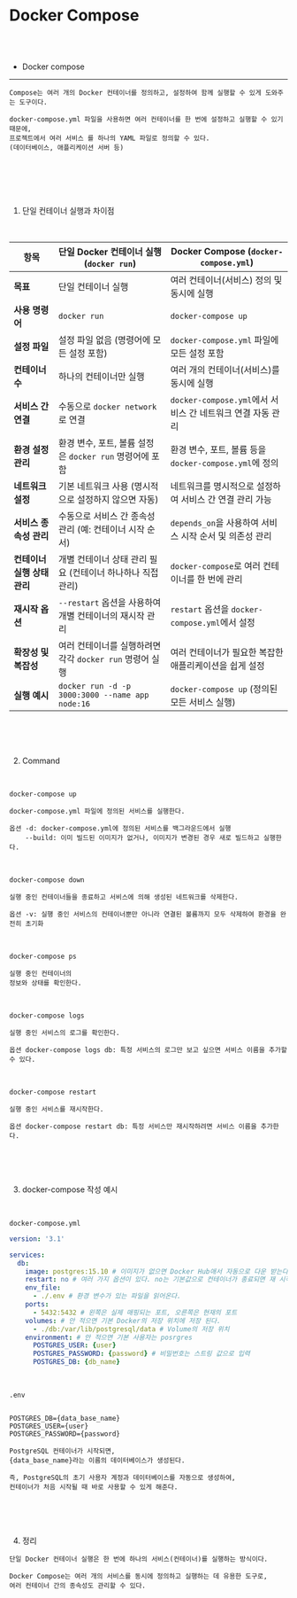 # Docker Compose

<br />
<br />

* Docker compose

---

```
Compose는 여러 개의 Docker 컨테이너를 정의하고, 설정하여 함께 실행할 수 있게 도와주는 도구이다.

docker-compose.yml 파일을 사용하면 여러 컨테이너를 한 번에 설정하고 실행할 수 있기 때문에, 
프로젝트에서 여러 서비스 를 하나의 YAML 파일로 정의할 수 있다.
(데이터베이스, 애플리케이션 서버 등)
```

<br />
<br />
<br />
<br />

1. 단일 컨테이너 실행과 차이점

<br />   

| **항목**                    | **단일 Docker 컨테이너 실행 (`docker run`)**         | **Docker Compose (`docker-compose.yml`)**                |
|-----------------------------|---------------------------------------------------|-------------------------------------------------------|
| **목표**                     | 단일 컨테이너 실행                                  | 여러 컨테이너(서비스) 정의 및 동시에 실행                |
| **사용 명령어**              | `docker run`                                      | `docker-compose up`                                    |
| **설정 파일**                | 설정 파일 없음 (명령어에 모든 설정 포함)            | `docker-compose.yml` 파일에 모든 설정 포함               |
| **컨테이너 수**               | 하나의 컨테이너만 실행                              | 여러 개의 컨테이너(서비스)를 동시에 실행                |
| **서비스 간 연결**            | 수동으로 `docker network`로 연결                    | `docker-compose.yml`에서 서비스 간 네트워크 연결 자동 관리 |
| **환경 설정 관리**            | 환경 변수, 포트, 볼륨 설정은 `docker run` 명령어에 포함 | 환경 변수, 포트, 볼륨 등을 `docker-compose.yml`에 정의 |
| **네트워크 설정**             | 기본 네트워크 사용 (명시적으로 설정하지 않으면 자동) | 네트워크를 명시적으로 설정하여 서비스 간 연결 관리 가능  |
| **서비스 종속성 관리**         | 수동으로 서비스 간 종속성 관리 (예: 컨테이너 시작 순서) | `depends_on`을 사용하여 서비스 시작 순서 및 의존성 관리 |
| **컨테이너 실행 상태 관리**    | 개별 컨테이너 상태 관리 필요 (컨테이너 하나하나 직접 관리) | `docker-compose`로 여러 컨테이너를 한 번에 관리         |
| **재시작 옵션**               | `--restart` 옵션을 사용하여 개별 컨테이너의 재시작 관리 | `restart` 옵션을 `docker-compose.yml`에서 설정          |
| **확장성 및 복잡성**          | 여러 컨테이너를 실행하려면 각각 `docker run` 명령어 실행 | 여러 컨테이너가 필요한 복잡한 애플리케이션을 쉽게 설정 |
| **실행 예시**                 | `docker run -d -p 3000:3000 --name app node:16`       | `docker-compose up` (정의된 모든 서비스 실행)          |

<br />
<br />
<br />

2. Command

<br />

`docker-compose up`

```
docker-compose.yml 파일에 정의된 서비스를 실행한다.

옵션 -d: docker-compose.yml에 정의된 서비스를 백그라운드에서 실행
    --build: 이미 빌드된 이미지가 없거나, 이미지가 변경된 경우 새로 빌드하고 실행한다.
```

<br />

`docker-compose down`

```
실행 중인 컨테이너들을 종료하고 서비스에 의해 생성된 네트워크를 삭제한다.

옵션 -v: 실행 중인 서비스의 컨테이너뿐만 아니라 연결된 볼륨까지 모두 삭제하여 환경을 완전히 초기화
```

<br />

`docker-compose ps`

```
실행 중인 컨테이너의
정보와 상태를 확인한다.
```

<br />

`docker-compose logs`

```
실행 중인 서비스의 로그를 확인한다.

옵션 docker-compose logs db: 특정 서비스의 로그만 보고 싶으면 서비스 이름을 추가할 수 있다.
```

<br />

`docker-compose restart`

```
실행 중인 서비스를 재시작한다.

옵션 docker-compose restart db: 특정 서비스만 재시작하려면 서비스 이름을 추가한다.
```

<br />
<br />
<br />

3. docker-compose 작성 예시

<br />

`docker-compose.yml`

```yaml
version: '3.1'

services:
  db:
    image: postgres:15.10 # 이미지가 없으면 Docker Hub애서 자동으로 다운 받는다.
    restart: no # 여러 가지 옵션이 있다. no는 기본값으로 컨테이너가 종료되면 재 시작하지 않는다.
    env_file:
      - ./.env # 환경 변수가 있는 파일을 읽어온다.
    ports:
      - 5432:5432 # 왼쪽은 실제 매핑되는 포트, 오른쪽은 현재의 포트
    volumes: # 안 적으면 기본 Docker의 저장 위치에 저장 된다.
      - ./db:/var/lib/postgresql/data # Volume의 저장 위치
    environment: # 안 적으면 기본 사용자는 posrgres
      POSTGRES_USER: {user}
      POSTGRES_PASSWORD: {password} # 비밀번호는 스트링 값으로 입력
      POSTGRES_DB: {db_name}
```

<br />

`.env`

```

POSTGRES_DB={data_base_name}
POSTGRES_USER={user}
POSTGRES_PASSWORD={password}

PostgreSQL 컨테이너가 시작되면,
{data_base_name}라는 이름의 데이터베이스가 생성된다.

즉, PostgreSQL의 초기 사용자 계정과 데이터베이스를 자동으로 생성하여,
컨테이너가 처음 시작될 때 바로 사용할 수 있게 해준다.
```



<br />
<br />
<br />

4. 정리

```
단일 Docker 컨테이너 실행은 한 번에 하나의 서비스(컨테이너)를 실행하는 방식이다.

Docker Compose는 여러 개의 서비스를 동시에 정의하고 실행하는 데 유용한 도구로,
여러 컨테이너 간의 종속성도 관리할 수 있다.
```
